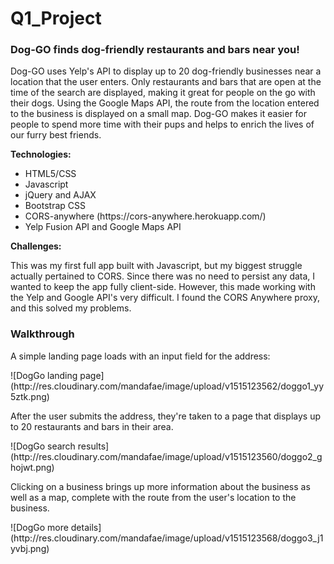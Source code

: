 # Q1_Project

<h3>Dog-GO finds dog-friendly restaurants and bars near you!</h3>
<p>Dog-GO uses Yelp's API to display up to 20 dog-friendly businesses near a location that the user enters. Only restaurants and bars that are open at the time of the search are displayed, making it great for people on the go with their dogs. Using the Google Maps API, the route from the location entered to the business is displayed on a small map. Dog-GO makes it easier for people to spend more time with their pups and helps to enrich the lives of our furry best friends.</p>

<b>Technologies:</b>
<ul>
  <li>HTML5/CSS</li>
  <li>Javascript</li>
  <li>jQuery and AJAX</li>
  <li>Bootstrap CSS</li>
  <li>CORS-anywhere (https://cors-anywhere.herokuapp.com/)</li>
  <li>Yelp Fusion API and Google Maps API</li>
</ul>

<b>Challenges:</b>
<p>This was my first full app built with Javascript, but my biggest struggle actually pertained to CORS. Since there was no need to persist any data, I wanted to keep the app fully client-side. However, this made working with the Yelp and Google API's very difficult. I found the CORS Anywhere proxy, and this solved my problems.</p>

<h3>Walkthrough</h3>
<p>A simple landing page loads with an input field for the address:</p>
![DogGo landing page](http://res.cloudinary.com/mandafae/image/upload/v1515123562/doggo1_yy5ztk.png)

<p>After the user submits the address, they're taken to a page that displays up to 20 restaurants and bars in their area.</p>
![DogGo search results](http://res.cloudinary.com/mandafae/image/upload/v1515123560/doggo2_ghojwt.png)

<p>Clicking on a business brings up more information about the business as well as a map, complete with the route from the user's location to the business.</p>
![DogGo more details](http://res.cloudinary.com/mandafae/image/upload/v1515123568/doggo3_j1yvbj.png)
